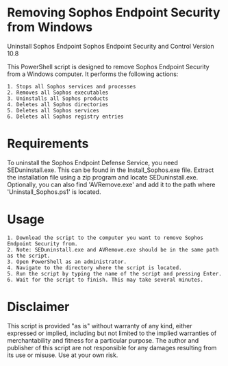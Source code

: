 # Removing Sophos Endpoint Security from Windows
Uninstall Sophos Endpoint Sophos Endpoint Security and Control Version 10.8

This PowerShell script is designed to remove Sophos Endpoint Security from a Windows computer. It performs the following actions:

    1. Stops all Sophos services and processes
    2. Removes all Sophos executables
    3. Uninstalls all Sophos products
    4. Deletes all Sophos directories
    5. Deletes all Sophos services
    6. Deletes all Sophos registry entries
    
# Requirements
To uninstall the Sophos Endpoint Defense Service, you need SEDuninstall.exe. This can be found in the Install_Sophos.exe file. Extract the installation file using a zip program and locate SEDuninstall.exe. Optionally, you can also find 'AVRemove.exe' and add it to the path where 'Uninstall_Sophos.ps1' is located.

# Usage
    1. Download the script to the computer you want to remove Sophos Endpoint Security from.
    2. Note: SEDuninstall.exe and AVRemove.exe should be in the same path as the script.
    3. Open PowerShell as an administrator.
    4. Navigate to the directory where the script is located.
    5. Run the script by typing the name of the script and pressing Enter.
    6. Wait for the script to finish. This may take several minutes.

# Disclaimer
This script is provided "as is" without warranty of any kind, either expressed or implied, including but not limited to the implied warranties of merchantability and fitness for a particular purpose. The author and publisher of this script are not responsible for any damages resulting from its use or misuse. Use at your own risk.
